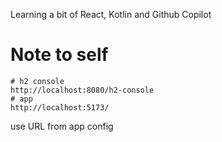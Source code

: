Learning a bit of React, Kotlin and Github Copilot

# Note to self
```
# h2 console
http://localhost:8080/h2-console
# app
http://localhost:5173/
```
use URL from app config